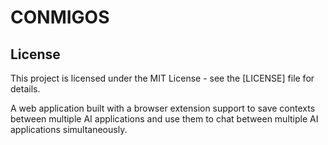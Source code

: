 # CONMIGOS

## License
This project is licensed under the MIT License - see the [LICENSE] file for details.

A web application built with a browser extension support to save contexts between multiple AI applications and use them to chat between multiple AI applications simultaneously.